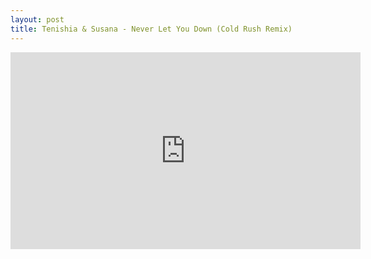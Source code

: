 ```yaml
---
layout: post
title: Tenishia & Susana - Never Let You Down (Cold Rush Remix)
---
```

<iframe width="560" height="315" src="https://www.youtube.com/embed/YS4xGqUxNNE" frameborder="0" allowfullscreen></iframe>
